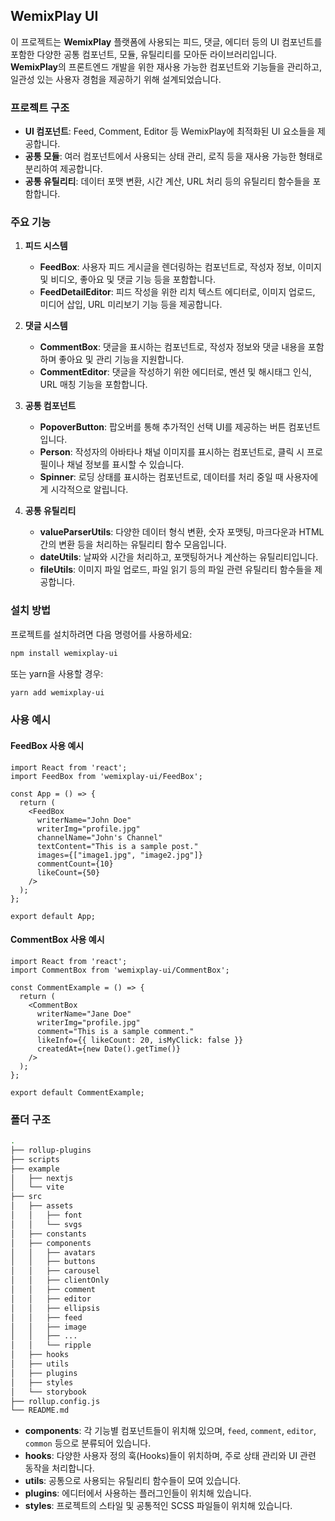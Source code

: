 ## WemixPlay UI

이 프로젝트는 **WemixPlay** 플랫폼에 사용되는 피드, 댓글, 에디터 등의 UI 컴포넌트를 포함한 다양한 공통 컴포넌트, 모듈, 유틸리티를 모아둔 라이브러리입니다. **WemixPlay**의 프론트엔드 개발을 위한 재사용 가능한 컴포넌트와 기능들을 관리하고, 일관성 있는 사용자 경험을 제공하기 위해 설계되었습니다.

### 프로젝트 구조

- **UI 컴포넌트**: Feed, Comment, Editor 등 WemixPlay에 최적화된 UI 요소들을 제공합니다.
- **공통 모듈**: 여러 컴포넌트에서 사용되는 상태 관리, 로직 등을 재사용 가능한 형태로 분리하여 제공합니다.
- **공통 유틸리티**: 데이터 포맷 변환, 시간 계산, URL 처리 등의 유틸리티 함수들을 포함합니다.

### 주요 기능

1. **피드 시스템**
   - **FeedBox**: 사용자 피드 게시글을 렌더링하는 컴포넌트로, 작성자 정보, 이미지 및 비디오, 좋아요 및 댓글 기능 등을 포함합니다.
   - **FeedDetailEditor**: 피드 작성을 위한 리치 텍스트 에디터로, 이미지 업로드, 미디어 삽입, URL 미리보기 기능 등을 제공합니다.

2. **댓글 시스템**
   - **CommentBox**: 댓글을 표시하는 컴포넌트로, 작성자 정보와 댓글 내용을 포함하며 좋아요 및 관리 기능을 지원합니다.
   - **CommentEditor**: 댓글을 작성하기 위한 에디터로, 멘션 및 해시태그 인식, URL 매칭 기능을 포함합니다.

3. **공통 컴포넌트**
   - **PopoverButton**: 팝오버를 통해 추가적인 선택 UI를 제공하는 버튼 컴포넌트입니다.
   - **Person**: 작성자의 아바타나 채널 이미지를 표시하는 컴포넌트로, 클릭 시 프로필이나 채널 정보를 표시할 수 있습니다.
   - **Spinner**: 로딩 상태를 표시하는 컴포넌트로, 데이터를 처리 중일 때 사용자에게 시각적으로 알립니다.

4. **공통 유틸리티**
   - **valueParserUtils**: 다양한 데이터 형식 변환, 숫자 포맷팅, 마크다운과 HTML 간의 변환 등을 처리하는 유틸리티 함수 모음입니다.
   - **dateUtils**: 날짜와 시간을 처리하고, 포맷팅하거나 계산하는 유틸리티입니다.
   - **fileUtils**: 이미지 파일 업로드, 파일 읽기 등의 파일 관련 유틸리티 함수들을 제공합니다.

### 설치 방법

프로젝트를 설치하려면 다음 명령어를 사용하세요:

```bash
npm install wemixplay-ui
```

또는 yarn을 사용할 경우:

```bash
yarn add wemixplay-ui
```

### 사용 예시

#### FeedBox 사용 예시

```tsx
import React from 'react';
import FeedBox from 'wemixplay-ui/FeedBox';

const App = () => {
  return (
    <FeedBox
      writerName="John Doe"
      writerImg="profile.jpg"
      channelName="John's Channel"
      textContent="This is a sample post."
      images={["image1.jpg", "image2.jpg"]}
      commentCount={10}
      likeCount={50}
    />
  );
};

export default App;
```

#### CommentBox 사용 예시

```tsx
import React from 'react';
import CommentBox from 'wemixplay-ui/CommentBox';

const CommentExample = () => {
  return (
    <CommentBox
      writerName="Jane Doe"
      writerImg="profile.jpg"
      comment="This is a sample comment."
      likeInfo={{ likeCount: 20, isMyClick: false }}
      createdAt={new Date().getTime()}
    />
  );
};

export default CommentExample;
```

### 폴더 구조

```bash
.
├── rollup-plugins
├── scripts
├── example
│   ├── nextjs
│   └── vite
├── src
│   ├── assets
│   │   ├── font
│   │   └── svgs
│   ├── constants
│   ├── components
│   │   ├── avatars
│   │   ├── buttons
│   │   ├── carousel
│   │   ├── clientOnly
│   │   ├── comment
│   │   ├── editor
│   │   ├── ellipsis
│   │   ├── feed
│   │   ├── image
│   │   ├── ...
│   │   └── ripple
│   ├── hooks
│   ├── utils
│   ├── plugins
│   ├── styles
│   └── storybook
├── rollup.config.js
└── README.md
```

- **components**: 각 기능별 컴포넌트들이 위치해 있으며, `feed`, `comment`, `editor`, `common` 등으로 분류되어 있습니다.
- **hooks**: 다양한 사용자 정의 훅(Hooks)들이 위치하며, 주로 상태 관리와 UI 관련 동작을 처리합니다.
- **utils**: 공통으로 사용되는 유틸리티 함수들이 모여 있습니다.
- **plugins**: 에디터에서 사용하는 플러그인들이 위치해 있습니다.
- **styles**: 프로젝트의 스타일 및 공통적인 SCSS 파일들이 위치해 있습니다.